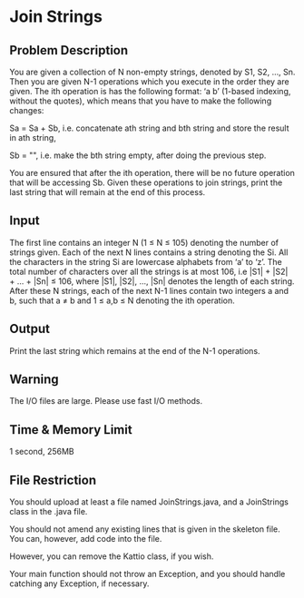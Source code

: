 # Join Strings

## Problem Description

You are given a collection of N non-empty strings, denoted by S1, S2, …, Sn. Then you are given N-1 operations which you execute in the order they are given. The ith operation is has the following format: ‘a b’ (1-based indexing, without the quotes), which means that you have to make the following changes:

Sa = Sa + Sb, i.e. concatenate ath string and bth string and store the result in ath string,

Sb = "", i.e. make the bth string empty, after doing the previous step.

You are ensured that after the ith operation, there will be no future operation that will be accessing Sb. Given these operations to join strings, print the last string that will remain at the end of this process.

## Input

The first line contains an integer N (1 ≤ N ≤ 105) denoting the number of strings given. Each of the next N lines contains a string denoting the Si. All the characters in the string Si are lowercase alphabets from ‘a’ to ‘z’. The total number of characters over all the strings is at most 106, i.e |S1| + |S2| + ... + |Sn| ≤ 106,  where |S1|, |S2|, ..., |Sn| denotes the length of each string. After these N strings, each of the next N-1 lines contain two integers a and b, such that a ≠ b and 1 ≤ a,b ≤ N denoting the ith operation.

## Output

Print the last string which remains at the end of the N-1 operations.

## Warning

The I/O files are large. Please use fast I/O methods.

## Time & Memory Limit

1 second, 256MB

## File Restriction

You should upload at least a file named JoinStrings.java, and a JoinStrings class in the .java file.

You should not amend any existing lines that is given in the skeleton file. You can, however, add code into the file.

However, you can remove the Kattio class, if you wish.

Your main function should not throw an Exception, and you should handle catching any Exception, if necessary. 

